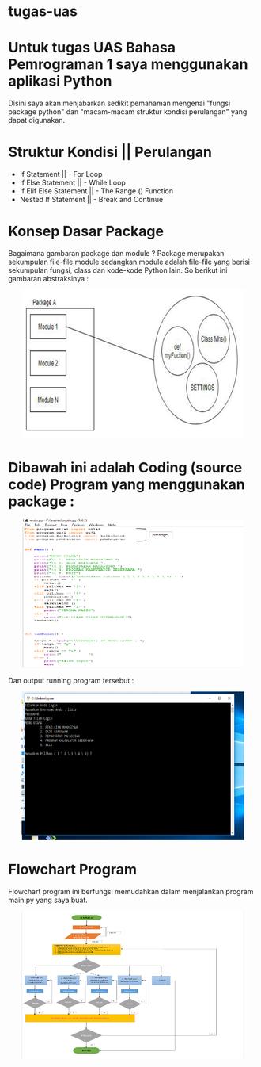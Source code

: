# tugas-uas
# Untuk tugas UAS Bahasa Pemrograman 1 saya menggunakan aplikasi Python
Disini saya akan menjabarkan sedikit pemahaman mengenai "fungsi package python" dan "macam-macam struktur kondisi perulangan" yang dapat digunakan.
# Struktur Kondisi         ||    Perulangan
- If Statement             || - For Loop
- If Else Statement        || - While Loop
- If Elif Else Statement   || - The Range () Function
- Nested If Statement      || - Break and Continue

# Konsep Dasar Package

Bagaimana gambaran package dan module ? Package merupakan sekumpulan file-file module sedangkan module adalah file-file yang berisi sekumpulan fungsi, class dan kode-kode Python lain. So berikut ini gambaran abstraksinya :

<p align="center">
<img src="https://github.com/ekalidia/tugas-uas/blob/master/package.png" width="450" height="300" />
</p>

# Dibawah ini adalah Coding (source code) Program yang menggunakan package :

<p align="center">
<img src="https://github.com/ekalidia/tugas-uas/blob/master/main.png" width="450" height="300" />
</p>
Dan output running program tersebut :
<p align="center">
<img src="https://github.com/ekalidia/tugas-uas/blob/master/cmd.png" width="450" height="300" />
</p>

# Flowchart Program 

Flowchart program ini berfungsi memudahkan dalam menjalankan program main.py yang saya buat.

<p align="center">
<img src="https://github.com/ekalidia/tugas-uas/blob/master/flowchart.png" width="450" height="300" />
</p>
